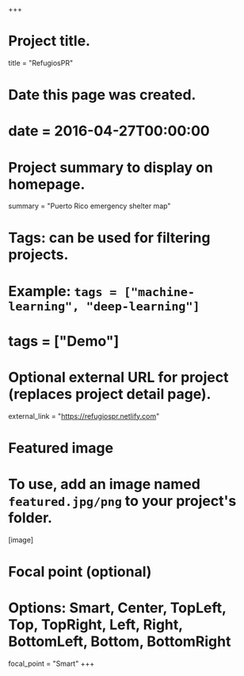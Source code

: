 +++
# Project title.
title = "RefugiosPR"

# Date this page was created.
# date = 2016-04-27T00:00:00

# Project summary to display on homepage.
summary = "Puerto Rico emergency shelter map"

# Tags: can be used for filtering projects.
# Example: `tags = ["machine-learning", "deep-learning"]`
# tags = ["Demo"]

# Optional external URL for project (replaces project detail page).
external_link = "https://refugiospr.netlify.com"

# Featured image
# To use, add an image named `featured.jpg/png` to your project's folder.
[image]
  # Focal point (optional)
  # Options: Smart, Center, TopLeft, Top, TopRight, Left, Right, BottomLeft, Bottom, BottomRight
  focal_point = "Smart"
+++
